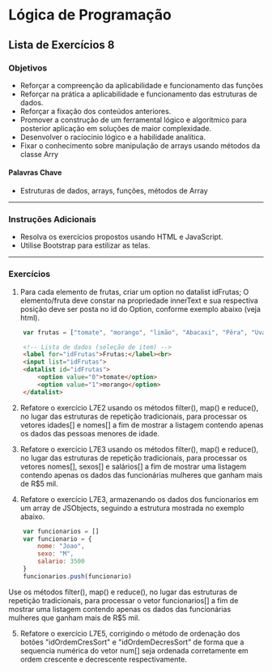 # Lógica de Programação 
## Lista de Exercícios 8 
### Objetivos
- Reforçar a compreenção da aplicabilidade e funcionamento das funções
- Reforçar na prática a aplicabilidade e funcionamento das estruturas de dados. 
- Reforçar a fixação dos conteúdos anteriores. 
- Promover a construção de um ferramental lógico e algorítmico para posterior aplicação em soluções de maior complexidade.
- Desenvolver o racíocinio lógico e a habilidade analítica.
- Fixar o conhecimento sobre manipulação de arrays usando métodos da classe Arry
#### Palavras Chave  
- Estruturas de dados, arrays, funções, métodos de Array
---
### Instruções Adicionais 
- Resolva os exercícios propostos usando HTML e JavaScript.
- Utilise Bootstrap para estilizar as telas. 
---
### Exercícios 
1.  Para cada elemento de frutas, criar um option no datalist idFrutas;
    O elemento/fruta deve constar na propriedade innerText e sua respectiva posição deve ser posta no id do Option, conforme exemplo abaixo (veja html). 

~~~javaScript
    var frutas = ["tomate", "morango", "limão", "Abacaxi", "Pêra", "Uva"]
~~~

~~~html
    <!-- Lista de dados (seleção de item) -->
    <label for="idFrutas">Frutas:</label><br>
    <input list="idFrutas">
    <datalist id="idFrutas">
        <option value="0">tomate</option>
        <option value="1">morango</option>
    </datalist>
~~~

2. Refatore o exercício L7E2 usando os métodos filter(), map() e reduce(), no lugar das estruturas de repetição tradicionais, para processar os vetores idades[] e nomes[] a fim de mostrar a listagem contendo apenas os dados das pessoas menores de idade.

3. Refatore o exercício L7E3 usando os métodos filter(), map() e reduce(), no lugar das estruturas de repetição tradicionais, para processar os vetores nomes[], sexos[] e salários[] a fim de mostrar uma listagem contendo apenas os dados das funcionárias mulheres que ganham mais de R$5 mil.

4. Refatore o exercício L7E3, armazenando os dados dos funcionarios em um array de JSObjects, seguindo a estrutura mostrada no exemplo abaixo. 

~~~javaScript
    var funcionarios = [] 
    var funcionario = {
        nome: "Joao", 
        sexo: "M", 
        salario: 3500
    }
    funcionarios.push(funcionario)
~~~

Use os métodos filter(), map() e reduce(), no lugar das estruturas de repetição tradicionais, para processar o vetor funcionarios[] a fim de mostrar uma listagem contendo apenas os dados das funcionárias mulheres que ganham mais de R$5 mil.

5. Refatore o exercício L7E5, corrigindo o método de ordenação dos botões "idOrdemCresSort" e "idOrdemDecresSort" de forma que a sequencia numérica do vetor num[] seja ordenada corretamente em ordem crescente e decrescente respectivamente. 